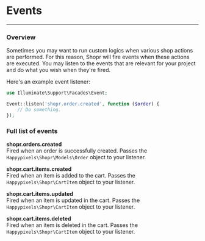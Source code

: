 # Events

---

<a name="section-1"></a>

### Overview
Sometimes you may want to run custom logics when various shop actions are performed. For this reason, Shopr will fire events when these actions are executed. You may listen to the events that are relevant for your project and do what you wish when they're fired.

Here's an example event listener:
```php
use Illuminate\Support\Facades\Event;

Event::listen('shopr.order.created', function ($order) {
    // Do something.
});
```

### Full list of events

**shopr.orders.created**  
Fired when an order is successfully created. Passes the `Happypixels\Shopr\Models\Order` object to your listener.

**shopr.cart.items.created**  
Fired when an item is added to the cart. Passes the `Happypixels\Shopr\CartItem` object to your listener.

**shopr.cart.items.updated**  
Fired when an item is updated in the cart. Passes the `Happypixels\Shopr\CartItem` object to your listener.

**shopr.cart.items.deleted**  
Fired when an item is deleted in the cart. Passes the `Happypixels\Shopr\CartItem` object to your listener.